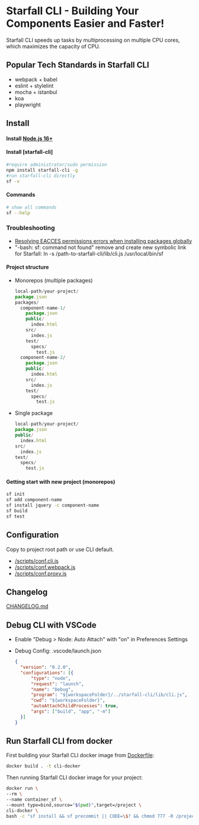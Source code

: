 

# Starfall CLI - Building Your Components Easier and Faster!
Starfall CLI speeds up tasks by multiprocessing on multiple CPU cores, which maximizes the capacity of CPU.

## Popular Tech Standards in Starfall CLI

* webpack + babel
* eslint + stylelint
* mocha + istanbul
* koa
* playwright

## Install

#### Install [Node.js 16+](https://nodejs.org/en/)

#### Install [starfall-cli]  
  ```bash
  #require administrator/sudo permission
  npm install starfall-cli -g
  #run starfall-cli directly
  sf -v
  ```

#### Commands
  ```bash
  # show all commands
  sf --help
  ```

### Troubleshooting

* [Resolving EACCES permissions errors when installing packages globally](https://docs.npmjs.com/resolving-eacces-permissions-errors-when-installing-packages-globally)
* "-bash: sf: command not found" remove and create new symbolic link for Starfall: ln -s /path-to-starfall-cli/lib/cli.js /usr/local/bin/sf 

#### Project structure

* Monorepos (multiple packages)
  
  ```js
  local-path/your-project/
  package.json
  packages/
    component-name-1/
      package.json
      public/
        index.html
      src/
        index.js
      test/
        specs/
          test.js
    component-name-2/
      package.json
      public/
        index.html
      src/
        index.js
      test/
        specs/
          test.js
  ```

* Single package
  
  ```js
  local-path/your-project/
  package.json
  public/
    index.html
  src/
    index.js
  test/
    specs/
      test.js
  ```

#### Getting start with new project (monorepos)

```bash
sf init
sf add component-name
sf install jquery -c component-name
sf build
sf test
```

## Configuration
Copy to project root path or use CLI default.

* [/scripts/conf.cli.js](/scripts/conf.cli.js)
* [/scripts/conf.webpack.js](/scripts/conf.webpack.js)
* [/scripts/conf.proxy.js](/scripts/conf.proxy.js)


## Changelog

[CHANGELOG.md](CHANGELOG.md)


## Debug CLI with VSCode

* Enable "Debug > Node: Auto Attach" with "on" in Preferences Settings

* Debug Config: .vscode/launch.json
  
  ```json
  {
    "version": "0.2.0",
    "configurations": [{
        "type": "node",
        "request": "launch",
        "name": "Debug",
        "program": "${workspaceFolder}/../starfall-cli/lib/cli.js",
        "cwd": "${workspaceFolder}",
        "autoAttachChildProcesses": true,
        "args": ["build", "app", "-m"]
    }]
  }
  ```

## Run Starfall CLI from docker

First building your Starfall CLI docker image from [Dockerfile](Dockerfile):

```bash
docker build . -t cli-docker
```

Then running Starfall CLI docker image for your project:

```bash
docker run \
--rm \
--name container_sf \
--mount type=bind,source="$(pwd)",target=/project \
cli-docker \
bash -c "sf install && sf precommit || CODE=\$? && chmod 777 -R /project && exit \$CODE"
```